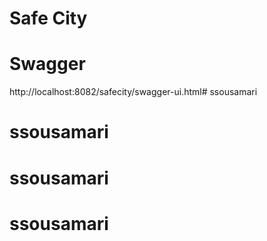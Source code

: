 # Safe City

# Swagger

http://localhost:8082/safecity/swagger-ui.html# ssousamari
# ssousamari
# ssousamari
# ssousamari
